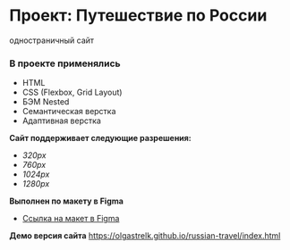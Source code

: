 # Проект: Путешествие по России

одностраничный сайт

### В проекте применялись
* HTML
* CSS (Flexbox, Grid Layout)
* БЭМ Nested
* Семантическая верстка
* Адаптивная верстка

**Сайт поддерживает следующие разрешения:**

* _320px_
* _760px_
* _1024px_
* _1280px_

**Выполнен по макету в Figma**

* [Ссылка на макет в Figma](https://www.figma.com/file/5S2WSbEFL6awjVWJ0NWL8Q/Sprint-3_-Russia-_-desktop-mobile?node-id=28503%3A0)

**Демо версия сайта**
https://olgastrelk.github.io/russian-travel/index.html
